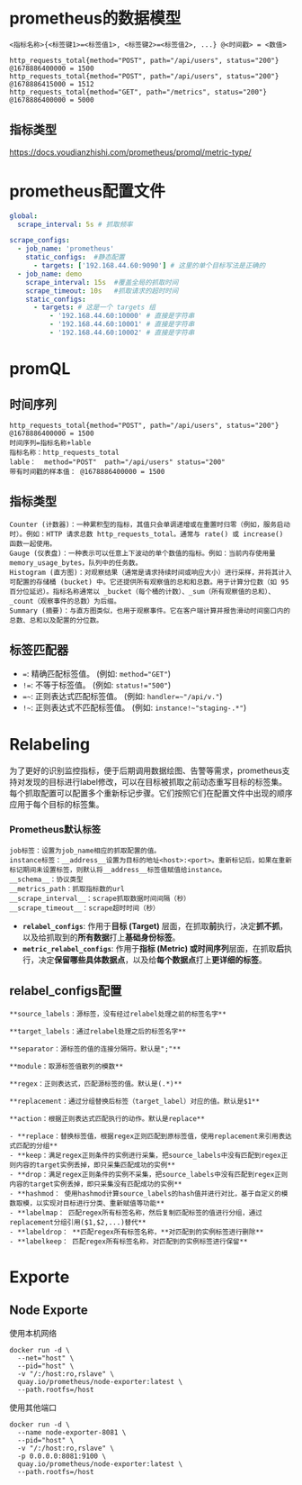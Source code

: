 # prometheus的数据模型
`<指标名称>{<标签键1>=<标签值1>, <标签键2>=<标签值2>, ...} @<时间戳> = <数值>`
```
http_requests_total{method="POST", path="/api/users", status="200"} @1678886400000 = 1500
http_requests_total{method="POST", path="/api/users", status="200"} @1678886415000 = 1512
http_requests_total{method="GET", path="/metrics", status="200"} @1678886400000 = 5000
```
## 指标类型
https://docs.youdianzhishi.com/prometheus/promql/metric-type/
# prometheus配置文件
```yml
global:
  scrape_interval: 5s # 抓取频率

scrape_configs:
  - job_name: 'prometheus'
    static_configs:  #静态配置
      - targets: ['192.168.44.60:9090'] # 这里的单个目标写法是正确的
  - job_name: demo
    scrape_interval: 15s  #覆盖全局的抓取时间
    scrape_timeout: 10s   #抓取请求的超时时间
    static_configs:
      - targets: # 这是一个 targets 组
          - '192.168.44.60:10000' # 直接是字符串
          - '192.168.44.60:10001' # 直接是字符串
          - '192.168.44.60:10002' # 直接是字符串
```
# promQL
## 时间序列
```
http_requests_total{method="POST", path="/api/users", status="200"} @1678886400000 = 1500
时间序列=指标名称+lable
指标名称：http_requests_total
lable：  method="POST"  path="/api/users" status="200"
带有时间戳的样本值： @1678886400000 = 1500
```
## 指标类型 
```
Counter (计数器)：一种累积型的指标，其值只会单调递增或在重置时归零（例如，服务启动时）。例如：HTTP 请求总数 http_requests_total。通常与 rate() 或 increase() 函数一起使用。
Gauge (仪表盘)：一种表示可以任意上下波动的单个数值的指标。例如：当前内存使用量 memory_usage_bytes，队列中的任务数。
Histogram (直方图)：对观察结果（通常是请求持续时间或响应大小）进行采样，并将其计入可配置的存储桶 (bucket) 中。它还提供所有观察值的总和和总数。用于计算分位数（如 95 百分位延迟）。指标名称通常以 _bucket（每个桶的计数）、_sum（所有观察值的总和）、_count（观察事件的总数）为后缀。
Summary (摘要)：与直方图类似，也用于观察事件。它在客户端计算并报告滑动时间窗口内的总数、总和以及配置的分位数。
```
## 标签匹配器
- `=`: 精确匹配标签值。 (例如: `method="GET"`)
- `!=`: 不等于标签值。 (例如: `status!="500"`)
- `=~`: 正则表达式匹配标签值。 (例如: `handler=~"/api/v."`)
- `!~`: 正则表达式不匹配标签值。 (例如: `instance!~"staging-.*"`)
# Relabeling
为了更好的识别监控指标，便于后期调用数据绘图、告警等需求，prometheus支持对发现的目标进行label修改，可以在目标被抓取之前动态重写目标的标签集。每个抓取配置可以配置多个重新标记步骤。它们按照它们在配置文件中出现的顺序应用于每个目标的标签集。
### Prometheus默认标签
```
job标签：设置为job_name相应的抓取配置的值。
instance标签：__address__设置为目标的地址<host>:<port>。重新标记后，如果在重新标记期间未设置标签，则默认将__address__标签值赋值给instance。
__schema__：协议类型
__metrics_path：抓取指标数的url
__scrape_interval__：scrape抓取数据时间间隔（秒）
__scrape_timeout__：scrape超时时间（秒）
```
- **`relabel_configs`**: 作用于**目标 (Target)** 层面，在抓取**前**执行，决定**抓不抓**，以及给抓取到的**所有数据**打上**基础身份标签**。
- **`metric_relabel_configs`**: 作用于**指标 (Metric) 或时间序列**层面，在抓取**后**执行，决定**保留哪些具体数据点**，以及给**每个数据点**打上**更详细的标签**。
##  relabel_configs配置
```
**source_labels：源标签，没有经过relabel处理之前的标签名字**

**target_labels：通过relabel处理之后的标签名字**

**separator：源标签的值的连接分隔符。默认是";"**

**module：取源标签值散列的模数**

**regex：正则表达式，匹配源标签的值。默认是(.*)**

**replacement：通过分组替换后标签（target_label）对应的值。默认是$1**

**action：根据正则表达式匹配执行的动作。默认是replace**

- **replace：替换标签值，根据regex正则匹配到原标签值，使用replacement来引用表达式匹配的分组**
- **keep：满足regex正则条件的实例进行采集，把source_labels中没有匹配到regex正则内容的target实例丢掉，即只采集匹配成功的实例**
- **drop：满足regex正则条件的实例不采集，把source_labels中没有匹配到regex正则内容的target实例丢掉，即只采集没有匹配成功的实例**
- **hashmod： 使用hashmod计算source_labels的hash值并进行对比，基于自定义的模数取模，以实现对目标进行分类、重新赋值等功能**
- **labelmap： 匹配regex所有标签名称，然后复制匹配标签的值进行分组，通过replacement分组引用($1,$2,...)替代**
- **labeldrop： **匹配regex所有标签名称，**对匹配到的实例标签进行删除**
- **labelkeep： 匹配regex所有标签名称，对匹配到的实例标签进行保留**
```
# Exporte
## Node Exporte
使用本机网络
```docker
docker run -d \
  --net="host" \
  --pid="host" \
  -v "/:/host:ro,rslave" \
  quay.io/prometheus/node-exporter:latest \
  --path.rootfs=/host
```
使用其他端口
```
docker run -d \
  --name node-exporter-8081 \
  --pid="host" \
  -v "/:/host:ro,rslave" \
  -p 0.0.0.0:8081:9100 \
  quay.io/prometheus/node-exporter:latest \
  --path.rootfs=/host
```